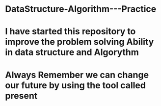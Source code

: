 # DataStructure-Algorithm---Practice

# I have started this repository to improve the problem solving Ability in data structure and Algorythm

# Always Remember we can change our future by using the tool called present 